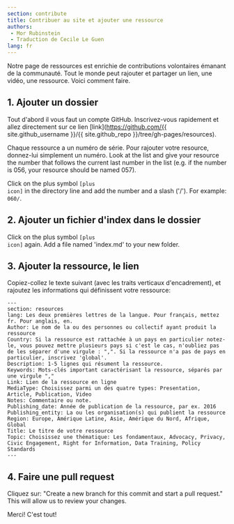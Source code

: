 ```yaml
---
section: contribute
title: Contribuer au site et ajouter une ressource
authors:
 - Mor Rubinstein
 - Traduction de Cecile Le Guen
lang: fr
---
```


<p class="lead">Notre page de ressources est enrichie de contributions volontaires émanant de la communauté. Tout le monde peut rajouter et partager un lien, une vidéo, une ressource. Voici comment faire.</p>

## 1. Ajouter un dossier

Tout d'abord il vous faut un compte GitHub. Inscrivez-vous rapidement et allez directement sur ce lien [link](https://github.com/{{ site.github_username }}/{{ site.github_repo }}/tree/gh-pages/resources).

Chaque ressource a un numéro de série. Pour rajouter votre resource, donnez-lui simplement un numéro. Look at the list and give your resource the number that follows the current last number in the list (e.g. if the number is 056, your resource should be named 057).

Click on the plus symbol <code class="icon-plus"><span>[plus icon]</span></code> in the directory line and add the number and a slash ('/'). For example: `060/`.

## 2. Ajouter un fichier d'index dans le dossier

Click on the plus symbol <code class="icon-plus"><span>[plus icon]</span></code> again. Add a file named 'index.md' to your new folder.

## 3. Ajouter la ressource, le lien

Copiez-collez le texte suivant (avec les traits verticaux d'encadrement), et rajoutez les informations qui définissent votre ressource:

    ---
    section: resources
    lang: Les deux premières lettres de la langue. Pour français, mettez fr. Pour anglais, en. 
    Author: Le nom de la ou des personnes ou collectif ayant produit la ressource
    Country: Si la ressource est rattachée à un pays en particulier notez-le, vous pouvez mettre plusieurs pays si c'est le cas, n'oubliez pas de les séparer d'une virgule : ",". Si la ressource n'a pas de pays en particulier, inscrivez 'global'.
    Description: 1-5 lignes qui résument la ressource.
    Keywords: Mots-clés important caractérisant la ressource, séparés par une virgule ","
    Link: Lien de la ressource en ligne
    MediaType: Choisissez parmi un des quatre types: Presentation, Article, Publication, Video
    Notes: Commentaire ou note. 
    Publishing_date: Année de publication de la ressource, par ex. 2016
    Publishing_entity: La ou les organisation(s) qui publient la ressource
    Region: Europe, Amérique Latine, Asie, Amérique du Nord, Afrique, Global
    Title: Le titre de votre ressource
    Topic: Choisissez une thématique: Les fondamentaux, Advocacy, Privacy, Civic Engagement, Right for Information, Data Training, Policy Standards
    ---

## 4. Faire une pull request

Cliquez sur: "Create a new branch for this commit and start a pull request." This will allow us to review your changes.

Merci! C'est tout!
